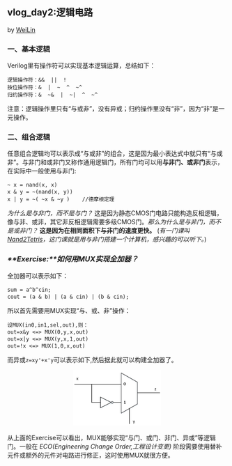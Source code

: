 ## vlog_day2:逻辑电路 
by [WeiLin](https://github.com/xLinWei)

### 一、基本逻辑
Verilog里有操作符可以实现基本逻辑运算，总结如下：
```
逻辑操作符：&&  ||  !
按位操作符：&  |  ~  ^  ~^
归约操作符：&  ~&  |  ~|  ^  ~^
```
注意：逻辑操作里只有“与或非”，没有异或；归约操作里没有“非”，因为“非”是一元操作。

### 二、组合逻辑
任意组合逻辑均可以表示成“与或非”的组合，这是因为最小表达式中就只有“与或非”。与非门和或非门又称作通用逻辑门，所有门均可以用**与非门、或非门**表示，在实际中一般使用与非门:
```
~ x = nand(x, x)
x & y = ~(nand(x, y))
x | y = ~( ~x & ~y )    //德摩根定理
```
_为什么是与非门，而不是与门？_ 这是因为静态CMOS门电路只能构造反相逻辑，像与非、或非，其它非反相逻辑需要多级CMOS门。_那么为什么是与非门，而不是或非门？_ **这是因为在相同面积下与非门的速度更快。**
(_有一门课叫[Nand2Tetris](https://www.coursera.org/learn/build-a-computer)，这门课就是用与非门搭建一个计算机，感兴趣的可以听下。_)


### _**Exercise:**如何用MUX实现全加器？_

全加器可以表示如下：
```
sum = a^b^cin;
cout = (a & b) | (a & cin) | (b & cin);
```
所以首先需要用MUX实现“与、或、非”操作：
```
设MUX(in0,in1,sel,out),则：
out=x&y <=> MUX(0,y,x,out)
out=x|y <=> MUX(y,x,1,out)
out=!x <=> MUX(1,0,x,out)
```
而异或`z=xy'+x'y`可以表示如下,然后据此就可以构建全加器了。

<div align=center><img src=xor.png width=40%></div>

从上面的Exercise可以看出，MUX能够实现“与门、或门、非门、异或”等逻辑门。一般在 _ECO(Engineering Change Order,工程设计变更)_ 阶段需要使用替补元件或额外的元件对电路进行修正，这时使用MUX就很方便。